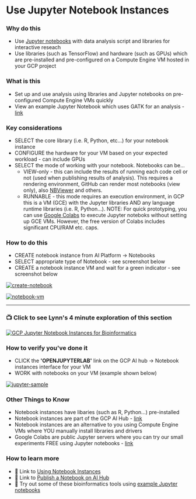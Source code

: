 
# Use Jupyter Notebook Instances

### Why do this
 - Use [Jupyter notebooks](https://jupyter.org/) with data analysis script and libraries for interactive reseach
 - Use libraries (such as TensorFlow) and hardware (such as GPUs) which are pre-installed and pre-configured on a Compute Engine VM hosted in your GCP project

### What is this
 - Set up and use analysis using libraries and Jupyter notebooks on pre-configured Compute Engine VMs quickly
 - View an example Jupyter Notebook which uses GATK for an analysis - [link](https://github.com/lynnlangit/gcp-for-bioinformatics/blob/master/2_Virtual_Machines_%26_Docker_Containers/Jupyter_Notebook_Examples/GATK_IGV_Tutorial.ipynb)

### Key considerations
 - SELECT the core library (i.e. R, Python, etc...) for your notebook instance
 - CONFIGURE the hardware for your VM based on your expected workload - can include GPUs
 - SELECT the mode of working with your notebook.  Notebooks can be...
    - VIEW-only - this can include the results of running each code cell or not (used when publishing results of analysis). This requires a rendering environment, GitHub can render most notebooks (view only), also [NBViewer](https://nbviewer.jupyter.org/) and others.
    - RUNNABLE - this mode requires an execution environment, in GCP this is a VM (GCE) with the Jupyter libraries AND any language runtime libraries (i.e. R, Python...).  NOTE: For quick prototyping, you can use [Google Colabs](https://colab.research.google.com/) to execute Jupyter noteboks without setting up GCE VMs.  However, the free version of Colabs includes significant CPU/RAM etc. caps.

### How to do this
 - CREATE notebook instance from AI Platform -> Notebooks
 - SELECT appropriate type of Notebook - see screenshot below
 - CREATE a notebook instance VM and wait for a green indicator - see screenshot below

 [![create-notebook](/images/create-notebook.png)]()

 [![notebook-vm](/images/notebook-vm.png)]()

 -----

 ### 📺 Click to see Lynn's 4 minute exploration of this section  
[![GCP Jupyter Notebook Instances for Bioinformatics](http://img.youtube.com/vi/tboCODz0IL4/0.jpg)](http://www.youtube.com/watch?v=tboCODz0IL4 "GCP Jupyter Notebook Instances for Bioinformatics")

### How to verify you've done it
 - CLICK the **'OPENJUPYTERLAB'** link on the GCP AI hub -> Notebook instances interface for your VM
 - WORK with notebooks on your VM (example shown below)

 [![jupyter-sample](/images/jupyter-sample.png)]()

### Other Things to Know
 - Notebook instances have libaries (such as R, Python...)  pre-installed
 - Notebook instances are part of the GCP AI Hub - [link](https://cloud.google.com/ai-hub/docs/introduction)
 - Notebook instances are an alternative to you using Compute Engine VMs where YOU manually install libraries and drivers 
 - Google Colabs are public Jupyter servers where you can try our small experiments FREE using Jupyter notebooks - [link](https://colab.research.google.com/notebooks/welcome.ipynb)

### How to learn more
 - 📘 Link to [Using Notebook Instances](https://cloud.google.com/ai-hub/docs/open-notebook)
 - 📘 Link to [Publish a Notebook on AI Hub](https://cloud.google.com/ai-hub/docs/publish-notebook)
 - 📙 Try out some of these bioinformatics tools using [example Jupyter notebooks](https://github.com/lynnlangit/gcp-for-bioinformatics/tree/master/2_Virtual_Machines_%26_Docker_Containers/Jupyter_Notebook_Examples)

